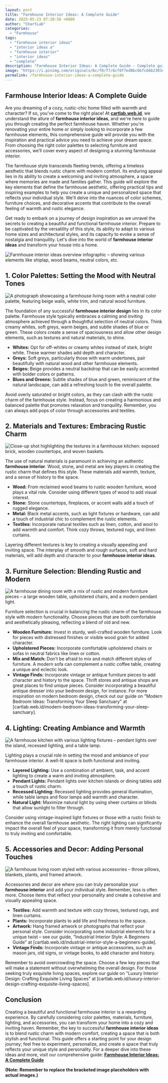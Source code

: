 ```yaml
---
layout: post
title: "Farmhouse Interior Ideas: A Complete Guide"
date: 2025-05-23 07:20:50 +0000
author: "ChartLab"
categories:
  - "Farmhouse"
tags:
  - "farmhouse interior ideas"
  - "interior ideas a"
  - "farmhouse interior"
  - "interior ideas"
  - "complete"
description: "Farmhouse Interior Ideas: A Complete Guide - Complete guide and comprehensive analysis"
image: "https://i.pinimg.com/originals/6c/f0/f7/6cf0f7ed0bc6bfc66b2303c47a375ed6.jpg"
permalink: /farmhouse-interior-ideas-a-complete-guide
---
```


## Farmhouse Interior Ideas: A Complete Guide

<!--more-->

Are you dreaming of a cozy, rustic-chic home filled with warmth and character?  If so, you've come to the right place!  At [**cartlab.web.id**](https://cartlab.web.id), we understand the allure of **farmhouse interior ideas**, and we're here to guide you through creating the perfect farmhouse haven. Whether you're renovating your entire home or simply looking to incorporate a few farmhouse elements, this comprehensive guide will provide you with the inspiration and practical advice you need to achieve your dream space.  From choosing the right color palettes to selecting furniture and accessories, we’ll cover every aspect of designing a stunning farmhouse interior.

The farmhouse style transcends fleeting trends, offering a timeless aesthetic that blends rustic charm with modern comfort. Its enduring appeal lies in its ability to create a welcoming and inviting atmosphere, a space where memories are made and families gather.  This guide will explore the key elements that define the farmhouse aesthetic, offering practical tips and inspiring examples to help you create a unique and personalized space that reflects your individual style.  We'll delve into the nuances of color schemes, furniture choices, and decorative accents that contribute to the overall feeling of warmth and rustic elegance.

Get ready to embark on a journey of design inspiration as we unravel the secrets to creating a beautiful and functional farmhouse interior.  Prepare to be captivated by the versatility of this style, its ability to adapt to various home sizes and architectural styles, and its capacity to evoke a sense of nostalgia and tranquility. Let's dive into the world of **farmhouse interior ideas** and transform your house into a home.


![Farmhouse interior ideas overview infographic – showing various elements like shiplap, wood beams, neutral colors, etc.](https://i.pinimg.com/originals/b2/3a/2a/b23a2a1cabb16285985cb7190d15d969.jpg)


## 1. Color Palettes: Setting the Mood with Neutral Tones

![ A photograph showcasing a farmhouse living room with a neutral color palette, featuring beige walls, white trim, and natural wood furniture.](https://www.soulandlane.com/wp-content/uploads/2022/11/Neutral-Minimalist-Modern-Farmhouse-Living-Room.jpg)

The foundation of any successful **farmhouse interior design** lies in its color palette.  Farmhouse style typically embraces a calming and inviting atmosphere achieved through a thoughtful selection of neutral colors.  Think creamy whites, soft greys, warm beiges, and subtle shades of blue or green. These colors create a sense of spaciousness and allow other design elements, such as textures and natural materials, to shine.

*   **Whites:**  Opt for off-whites or creamy whites instead of stark, bright white.  These warmer shades add depth and character.
*   **Greys:**  Soft greys, particularly those with warm undertones, pair beautifully with natural wood and other farmhouse elements.
*   **Beiges:**  Beige provides a neutral backdrop that can be easily accented with bolder colors or patterns.
*   **Blues and Greens:**  Subtle shades of blue and green, reminiscent of the natural landscape, can add a refreshing touch to the overall palette.

Avoid overly saturated or bright colors, as they can clash with the rustic charm of the farmhouse style.  Instead, focus on creating a harmonious and balanced palette that promotes relaxation and tranquility.  Remember, you can always add pops of color through accessories and textiles.


## 2.  Materials and Textures: Embracing Rustic Charm

![Close-up shot highlighting the textures in a farmhouse kitchen:  exposed brick, wooden countertops, and woven baskets.](https://i.pinimg.com/originals/b2/3a/2a/b23a2a1cabb16285985cb7190d15d969.jpg)

The use of natural materials is paramount in achieving an authentic **farmhouse interior**.  Wood, stone, and metal are key players in creating the rustic charm that defines this style.  These materials add warmth, texture, and a sense of history to the space.

*   **Wood:**  From reclaimed wood beams to rustic wooden furniture, wood plays a vital role. Consider using different types of wood to add visual interest.
*   **Stone:**  Stone countertops, fireplaces, or accent walls add a touch of rugged elegance.
*   **Metal:**  Black metal accents, such as light fixtures or hardware, can add a touch of industrial chic to complement the rustic elements.
*   **Textiles:**  Incorporate natural textiles such as linen, cotton, and wool to add warmth and comfort.  Think cozy throws, textured rugs, and linen curtains.

Layering different textures is key to creating a visually appealing and inviting space.  The interplay of smooth and rough surfaces, soft and hard materials, will add depth and character to your **farmhouse interior ideas**.


## 3. Furniture Selection: Blending Rustic and Modern

![ A farmhouse dining room with a mix of rustic and modern furniture pieces – a large wooden table, upholstered chairs, and a modern pendant light.](https://i.pinimg.com/originals/40/7c/bc/407cbc95088d27e11600d09ecebac2ea.jpg)

Furniture selection is crucial in balancing the rustic charm of the farmhouse style with modern functionality.  Choose pieces that are both comfortable and aesthetically pleasing, reflecting a blend of old and new.

*   **Wooden Furniture:**  Invest in sturdy, well-crafted wooden furniture.  Look for pieces with distressed finishes or visible wood grain for added character.
*   **Upholstered Pieces:**  Incorporate comfortable upholstered chairs or sofas in neutral fabrics like linen or cotton.
*   **Mix and Match:**  Don't be afraid to mix and match different styles of furniture.  A modern sofa can complement a rustic coffee table, creating a unique and eclectic look.
*   **Vintage Finds:**  Incorporate vintage or antique furniture pieces to add character and history to the space.  Thrift stores and antique shops are great places to find unique pieces.  Consider incorporating a beautiful antique dresser into your bedroom design, for instance.  For more inspiration on modern bedroom design, check out our guide on "Modern Bedroom Ideas: Transforming Your Sleep Sanctuary" at [cartlab.web.id/modern-bedroom-ideas-transforming-your-sleep-sanctuary].


## 4. Lighting: Creating Ambiance and Warmth

![A farmhouse kitchen with various lighting fixtures – pendant lights over the island, recessed lighting, and a table lamp.](https://i.pinimg.com/originals/6c/f0/f7/6cf0f7ed0bc6bfc66b2303c47a375ed6.jpg)

Lighting plays a crucial role in setting the mood and ambiance of your farmhouse interior.  A well-lit space is both functional and inviting.

*   **Layered Lighting:**  Use a combination of ambient, task, and accent lighting to create a warm and inviting atmosphere.
*   **Pendant Lights:**  Pendant lights over kitchen islands or dining tables add a touch of rustic charm.
*   **Recessed Lighting:**  Recessed lighting provides general illumination, while table lamps and floor lamps add warmth and character.
*   **Natural Light:**  Maximize natural light by using sheer curtains or blinds that allow sunlight to filter through.

Consider using vintage-inspired light fixtures or those with a rustic finish to enhance the overall farmhouse aesthetic.  The right lighting can significantly impact the overall feel of your space, transforming it from merely functional to truly inviting and comfortable.


## 5.  Accessories and Decor: Adding Personal Touches

![ A farmhouse living room styled with various accessories – throw pillows, blankets, plants, and framed artwork.](https://static.onecms.io/wp-content/uploads/sites/37/2019/08/08214500/modern-farmhouse-living-room-black-wall-6b281327.jpg)

Accessories and decor are where you can truly personalize your **farmhouse interior** and add your individual style.  Remember, less is often more.  Choose items that reflect your personality and create a cohesive and visually appealing space.

*   **Textiles:**  Add warmth and texture with cozy throws, textured rugs, and linen curtains.
*   **Plants:**  Incorporate plants to add life and freshness to the space.
*   **Artwork:**  Hang framed artwork or photographs that reflect your personal style.
  Consider incorporating some industrial elements for a unique twist – see our guide, "Industrial Interior Style: A Beginners Guide" at [cartlab.web.id/industrial-interior-style-a-beginners-guide].
*   **Vintage Finds:**  Incorporate vintage or antique accessories, such as mason jars, old signs, or vintage books, to add character and history.

Remember to avoid overcrowding the space.  Choose a few key pieces that will make a statement without overwhelming the overall design.  For those seeking truly exquisite living spaces, explore our guide on "Luxury Interior Design: Crafting Exquisite Living Spaces" at [cartlab.web.id/luxury-interior-design-crafting-exquisite-living-spaces].


## Conclusion

Creating a beautiful and functional farmhouse interior is a rewarding experience.  By carefully considering color palettes, materials, furniture, lighting, and accessories, you can transform your home into a cozy and inviting haven. Remember, the key to successful **farmhouse interior ideas** is to blend rustic charm with modern comfort, creating a space that is both stylish and functional.  This guide offers a starting point for your design journey; feel free to experiment, personalize, and create a space that truly reflects your unique style and personality.  For a deeper dive into these ideas and more, visit our comprehensive guide: [**Farmhouse Interior Ideas: A Complete Guide**](cartlab.web.id/farmhouse-interior-ideas-a-complete-guide)


**(Note:  Remember to replace the bracketed image placeholders with actual images.)**
